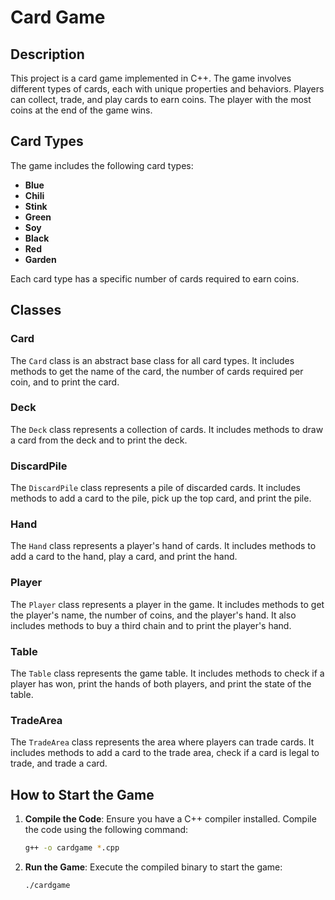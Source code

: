 # Card Game

## Description

This project is a card game implemented in C++. The game involves different types of cards, each with unique properties and behaviors. Players can collect, trade, and play cards to earn coins. The player with the most coins at the end of the game wins.

## Card Types

The game includes the following card types:
- **Blue**
- **Chili**
- **Stink**
- **Green**
- **Soy**
- **Black**
- **Red**
- **Garden**

Each card type has a specific number of cards required to earn coins.

## Classes

### Card

The `Card` class is an abstract base class for all card types. It includes methods to get the name of the card, the number of cards required per coin, and to print the card.

### Deck

The `Deck` class represents a collection of cards. It includes methods to draw a card from the deck and to print the deck.

### DiscardPile

The `DiscardPile` class represents a pile of discarded cards. It includes methods to add a card to the pile, pick up the top card, and print the pile.

### Hand

The `Hand` class represents a player's hand of cards. It includes methods to add a card to the hand, play a card, and print the hand.

### Player

The `Player` class represents a player in the game. It includes methods to get the player's name, the number of coins, and the player's hand. It also includes methods to buy a third chain and to print the player's hand.

### Table

The `Table` class represents the game table. It includes methods to check if a player has won, print the hands of both players, and print the state of the table.

### TradeArea

The `TradeArea` class represents the area where players can trade cards. It includes methods to add a card to the trade area, check if a card is legal to trade, and trade a card.

## How to Start the Game


1. **Compile the Code**: Ensure you have a C++ compiler installed. Compile the code using the following command:
   ```sh
   g++ -o cardgame *.cpp

1. **Run the Game**: Execute the compiled binary to start the game:  
   ```sh
   ./cardgame
